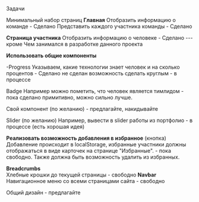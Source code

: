 Задачи

Минимальный набор страниц
**Главная**
    Отобразить информацию о команде  - Сделано
    Представить каждого участника команды - Сделано
 
**Страница участника**
Отобразить информацию о человеке  - Сделано 
---кроме Чем занимался в разработке данного проекта

**Использовать общие компоненты**

-Progress
Указываем, какие технологии знает человек и на сколько процентов - Сделано
не сделан возможность сделать круглым - в процессе

Badge
Например можно пометить, что человек является тимлидом  - пока сделано примитивно, можно сильно лучше.

Свой компонент (по желанию)  - предлагайте, накидывайте

Slider (по желанию)
Например, вывести в slider работы из портфолио - в процессе (есть хорошая идея)


**Реализовать возможность добавления в избранное** (кнопка)
Добавление происходит в localStorage, избранные участники должны отображаться в виде карточек на странице "Избранные".  - пока свободно.
Также должна быть возможность удалить из избранных. 

**Breadcrumbs**  
    Хлебные крошки до текущей страницы   - свободно
**Navbar** 
    Навигационное меню со всеми страницами сайта - свободно

Общий дизайн - предлагайте

